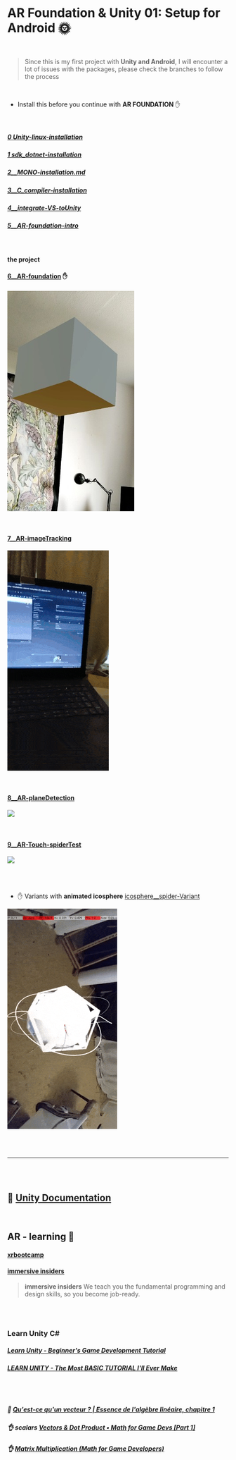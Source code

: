 # AR Foundation & Unity 01: Setup for Android 🌞

<br>

> Since this is my first project with **Unity and Android**, I will encounter a lot of issues with the packages, please check the branches to follow the process

<br>

- Install this before you continue with **AR FOUNDATION** ✋

<br>

##### [0 Unity-linux-installation](./0__Unity-linux-installation.md)

##### [1 sdk_dotnet-installation](./1__sdk_dotnet-installation.md)

##### [2\_\_MONO-installation.md](./2__MONO-installation.md)

##### [3\_\_C_compiler-installation](./3__C_compiler-installation.md)

##### [4\_\_integrate-VS-toUnity](./4__integrate-VS-toUnity.md)

##### [5\_\_AR-foundation-intro](./5__AR-foundation-intro.md)

<br>

#### the project

#### [6\_\_AR-foundation](./6__AR-foundation.md) ✋

[<img src="./read-img/success-cube-showing.jpg"/>](./6__AR-foundation.md)

<br>

#### [7\_\_AR-imageTracking](./7__AR-imageTracking.md)

[<img src="./read-img/result-img.gif"/>]()

<br>

#### [8\_\_AR-planeDetection](./8__AR-planeDetection.md)

[<img src="./read-img/Building-plane-success.gif"/>]()

<br>

#### [9\_\_AR-Touch-spiderTest](./9__AR-Touch-spiderTest.md)

[<img src="./img-spiderapp/result-spiderTest.gif">]()

<br>
<br>

- ✋ Variants with **animated icosphere** [icosphere\_\_spider-Variant](./icosphere__spider-Variant.md)

[<img src="./img-spiderapp/icos-with-anim.gif">]()

<br>
<br>

---

<br>
<br>

## 🍨 [Unity Documentation](https://docs.unity3d.com/Manual/index.html)

<br>

## AR - learning 🍪

#### [xrbootcamp](https://xrbootcamp.com)

#### [immersive insiders](https://learn.immersive-insiders.com)

> **immersive insiders** We teach you the fundamental programming and design skills, so you become job-ready.

<br>
<br>

### Learn Unity C#

##### [Learn Unity - Beginner's Game Development Tutorial](https://youtu.be/gB1F9G0JXOo)

##### [LEARN UNITY - The Most BASIC TUTORIAL I'll Ever Make](https://youtu.be/pwZpJzpE2lQ)

<br>
<br>

##### 🌵 [Qu'est-ce qu'un vecteur ? | Essence de l'algèbre linéaire, chapitre 1](https://youtu.be/fNk_zzaMoSs)

##### :ok_hand: scalars [Vectors & Dot Product • Math for Game Devs [Part 1]](https://youtu.be/MOYiVLEnhrw)

##### :ok_hand: [Matrix Multiplication (Math for Game Developers)](https://youtu.be/UG530eh8q4A)
